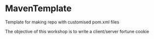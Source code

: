 # MavenTemplate
Template for making repo with customised pom.xml files

The objective of this workshop is to write a client/server fortune cookie